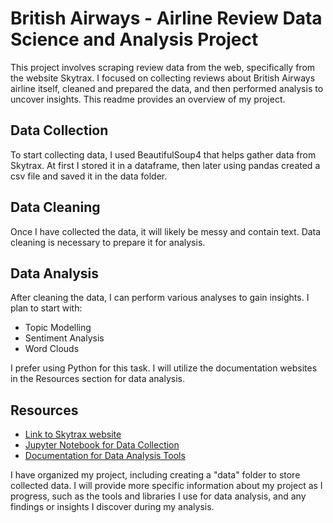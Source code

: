 # British Airways - Airline Review Data Science and Analysis Project

This project involves scraping review data from the web, specifically from the website Skytrax. I focused on collecting reviews about British Airways airline itself, cleaned and prepared the data, and then performed analysis to uncover insights. This readme provides an overview of my project.

## Data Collection

To start collecting data, I used BeautifulSoup4 that helps gather data from Skytrax. At first I stored it in a dataframe, then later using pandas created a csv file and saved it in the data folder.

## Data Cleaning

Once I have collected the data, it will likely be messy and contain text. Data cleaning is necessary to prepare it for analysis.

## Data Analysis

After cleaning the data, I can perform various analyses to gain insights. I plan to start with:
- Topic Modelling
- Sentiment Analysis
- Word Clouds

I prefer using Python for this task. I will utilize the documentation websites in the Resources section for data analysis.

## Resources

- [Link to Skytrax website](https://www.skytraxratings.com/)
- [Jupyter Notebook for Data Collection](link_to_notebook.ipynb)
- [Documentation for Data Analysis Tools](link_to_documentation)

I have organized my project, including creating a "data" folder to store collected data. I will provide more specific information about my project as I progress, such as the tools and libraries I use for data analysis, and any findings or insights I discover during my analysis.

